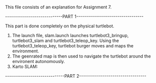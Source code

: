 This file consists of an explanation for Assignment 7.

-----------------------------PART 1----------------------------------

This part is done completely on the physical turtlebot.

1. The launch file, slam.launch launches turtlebot3_bringup, turtlebot3_slam and turtlebot3_teleop_key. Using the turtlebot3_teleop_key, turtlebot burger moves and maps the environment.
2. The geenrated map is then used to navigate the turtlebot around the environent autonomously.
3. Karto SLAM:


------------------------------PART 2----------------------------------
